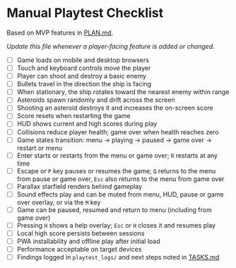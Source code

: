 # Manual Playtest Checklist

Based on MVP features in [PLAN.md](PLAN.md).

_Update this file whenever a player-facing feature is added or changed._

- [ ] Game loads on mobile and desktop browsers
- [ ] Touch and keyboard controls move the player
- [ ] Player can shoot and destroy a basic enemy
- [ ] Bullets travel in the direction the ship is facing
- [ ] When stationary, the ship rotates toward the nearest enemy within range
- [ ] Asteroids spawn randomly and drift across the screen
- [ ] Shooting an asteroid destroys it and increases the on-screen score
- [ ] Score resets when restarting the game
- [ ] HUD shows current and high scores during play
- [ ] Collisions reduce player health; game over when health reaches zero
- [ ] Game states transition: menu → playing → paused → game over → restart or menu
- [ ] Enter starts or restarts from the menu or game over; `R` restarts at any time
- [ ] Escape or `P` key pauses or resumes the game; `Q` returns to the menu from
      pause or game over, `Esc` also returns to the menu from game over
- [ ] Parallax starfield renders behind gameplay
- [ ] Sound effects play and can be muted from menu, HUD, pause or game over overlay,
      or via the `M` key
- [ ] Game can be paused, resumed and return to menu (including from game over)
- [ ] Pressing `H` shows a help overlay; `Esc` or `H` closes it and resumes play
- [ ] Local high score persists between sessions
- [ ] PWA installability and offline play after initial load
- [ ] Performance acceptable on target devices
- [ ] Findings logged in `playtest_logs/` and next steps noted in [TASKS.md](TASKS.md)
